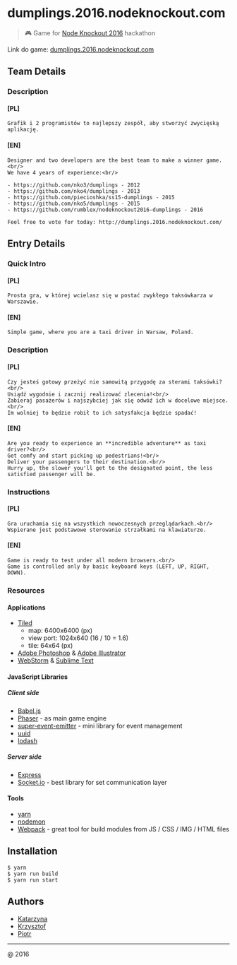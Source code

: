 # dumplings.2016.nodeknockout.com

> :video_game: Game for [Node Knockout 2016](https://www.nodeknockout.com/) hackathon

Link do game: [dumplings.2016.nodeknockout.com](http://dumplings.2016.nodeknockout.com)

## Team Details

### Description

#### [PL]

```
Grafik i 2 programistów to najlepszy zespół, aby stworzyć zwycięską aplikację.
```

#### [EN]

```
Designer and two developers are the best team to make a winner game.<br/>
We have 4 years of experience:<br/>

- https://github.com/nko3/dumplings - 2012
- https://github.com/nko4/dumplings - 2013
- https://github.com/piecioshka/ss15-dumplings - 2015
- https://github.com/nko5/dumplings - 2015
- https://github.com/rumblex/nodeknockout2016-dumplings - 2016

Feel free to vote for today: http://dumplings.2016.nodeknockout.com/
```

## Entry Details

### Quick Intro

#### [PL]

```
Prosta gra, w której wcielasz się w postać zwykłego taksówkarza w Warszawie.
```

#### [EN]

```
Simple game, where you are a taxi driver in Warsaw, Poland.
```

### Description

#### [PL]

```
Czy jesteś gotowy przeżyć nie samowitą przygodę za sterami taksówki?<br/>
Usiądź wygodnie i zacznij realizować zlecenia!<br/>
Zabieraj pasażerów i najszybciej jak się odwóź ich w docelowe miejsce.<br/>
Im wolniej to będzie robił to ich satysfakcja będzie spadać!
```

#### [EN]

```
Are you ready to experience an **incredible adventure** as taxi driver?<br/>
Get comfy and start picking up pedestrians!<br/>
Deliver your passengers to their destination.<br/>
Hurry up, the slower you'll get to the designated point, the less satisfied passenger will be.
```

### Instructions

#### [PL]

```
Gra uruchamia się na wszystkich nowoczesnych przeglądarkach.<br/>
Wspierane jest podstawowe sterowanie strzałkami na klawiaturze.
```

#### [EN]

```
Game is ready to test under all modern browsers.<br/>
Game is controlled only by basic keyboard keys (LEFT, UP, RIGHT, DOWN). 
```

### Resources

#### Applications

* [Tiled](http://www.mapeditor.org/)
    - map: 6400x6400 (px)
    - view port: 1024x640 (16 / 10 = 1.6)
    - tile: 64x64 (px)
* [Adobe Photoshop](http://www.adobe.com/Photoshop) & [Adobe Illustrator](http://www.adobe.com/Illustrator)
* [WebStorm](https://www.jetbrains.com/webstorm/) & [Sublime Text](https://www.sublimetext.com/)

#### JavaScript Libraries

##### Client side

* [Babel.js](https://babeljs.io/)
* [Phaser](https://phaser.io/) - as main game engine
* [super-event-emitter](https://github.com/piecioshka/super-event-emitter) - mini library for event management
* [uuid](https://www.npmjs.com/package/uuid)
* [lodash](https://www.npmjs.com/package/lodash)

##### Server side

* [Express](http://expressjs.com/)
* [Socket.io](http://socket.io) - best library for set communication layer

#### Tools

* [yarn](https://github.com/yarnpkg/yarn)
* [nodemon](https://github.com/remy/nodemon)
* [Webpack](https://webpack.github.io/) - great tool for build modules from JS / CSS / IMG / HTML files

## Installation

```
$ yarn
$ yarn run build
$ yarn run start
```

## Authors

* [Katarzyna](https://github.com/kasiarzyna25)
* [Krzysztof](https://github.com/ksyrytczyk/)
* [Piotr](https://github.com/piecioshka)

---

@ 2016
